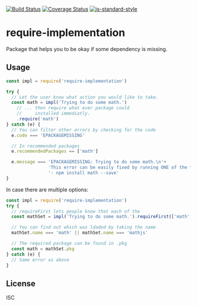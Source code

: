 [![Build Status](https://travis-ci.org/martinheidegger/require-implementation.svg?branch=master)](https://travis-ci.org/martinheidegger/require-implementation) [![Coverage Status](https://coveralls.io/repos/github/martinheidegger/require-implementation/badge.svg)](https://coveralls.io/github/martinheidegger/require-implementation)
[![js-standard-style](https://img.shields.io/badge/code%20style-standard-brightgreen.svg)](http://standardjs.com/)

# require-implementation 

Package that helps you to be okay if some dependency is missing.

## Usage

```javascript
const impl = require('require-implementation')

try {
  // Let the user know what action you would like to take.
  const math = impl('Trying to do some math.')
    // ... then require what ever package could
    //     installed immediatly.
    .require('math')
} catch (e) {
  // You can filter other errors by checking for the code
  e.code === 'EPACKAGEMISSING'

  // In recommended packages 
  e.recommendedPackages == ['math']

  e.message === 'EPACKAGEMISSING: Trying to do some math.\n'+
                'This error can be easily fixed by running ONE of the following commands:\n'+
                '- npm install math --save'
}

```

In case there are multiple options:

```javascript
const impl = require('require-implementation')
try {
  // requireFirst lets people know that each of the 
  const mathSet = impl('Trying to do some math.').requireFirst(['math', 'mathjs'])

  // You can find out which was ldaded by taking the name
  mathSet.name === 'math' || mathSet.name === 'mathjs'

  // The required package can be found in .pkg
  const math = mathSet.pkg
} catch (e) {
  // Same error as above
}
```

## License
ISC